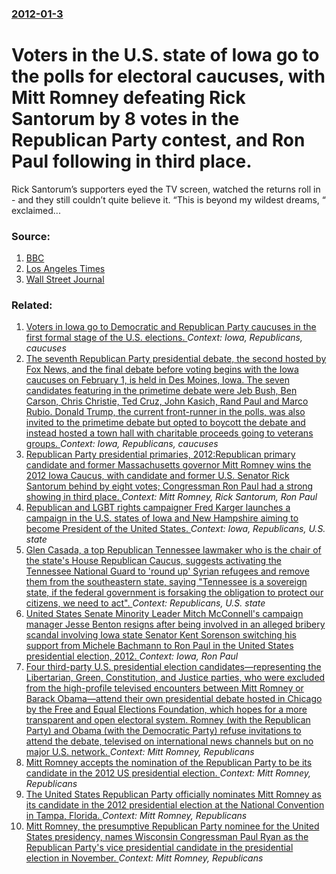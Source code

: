### [2012-01-3](/news/2012/01/3/index.md)

# Voters in the U.S. state of Iowa go to the polls for electoral caucuses, with Mitt Romney defeating Rick Santorum by 8 votes in the Republican Party contest, and Ron Paul following in third place. 

Rick Santorum&rsquo;s supporters eyed the TV screen, watched the returns roll in - and they still couldn&rsquo;t quite believe it. &ldquo;This is beyond my wildest dreams, &ldquo; exclaimed...


### Source:

1. [BBC](http://www.bbc.co.uk/news/world-us-canada-16388354)
2. [Los Angeles Times](http://www.latimes.com/news/politics/la-pn-santorum-supporters-watch-iowa-caucus-returns-in-disbelief-20120103,0,4892267.story)
3. [Wall Street Journal](http://online.wsj.com/article/SB10001424052970203550304577138703463083604.html)

### Related:

1. [Voters in Iowa go to Democratic and Republican Party caucuses in the first formal stage of the U.S. elections. ](/news/2016/02/1/voters-in-iowa-go-to-democratic-and-republican-party-caucuses-in-the-first-formal-stage-of-the-u-s-elections.md) _Context: Iowa, Republicans, caucuses_
2. [The seventh Republican Party presidential debate, the second hosted by Fox News, and the final debate before voting begins with the Iowa caucuses on February 1, is held in Des Moines, Iowa. The seven candidates featuring in the primetime debate were Jeb Bush, Ben Carson, Chris Christie, Ted Cruz, John Kasich, Rand Paul and Marco Rubio. Donald Trump, the current front-runner in the polls, was also invited to the primetime debate but opted to boycott the debate and instead hosted a town hall with charitable proceeds going to veterans groups. ](/news/2016/01/28/the-seventh-republican-party-presidential-debate-the-second-hosted-by-fox-news-and-the-final-debate-before-voting-begins-with-the-iowa-cau.md) _Context: Iowa, Republicans, caucuses_
3. [Republican Party presidential primaries, 2012:Republican primary candidate and former Massachusetts governor Mitt Romney wins the 2012 Iowa Caucus, with candidate and former U.S. Senator Rick Santorum behind by eight votes; Congressman Ron Paul had a strong showing in third place. ](/news/2012/01/4/republican-party-presidential-primaries-2012-prepublican-primary-candidate-and-former-massachusetts-governor-mitt-romney-wins-the-2012-iowa.md) _Context: Mitt Romney, Rick Santorum, Ron Paul_
4. [Republican and LGBT rights campaigner Fred Karger launches a campaign in the U.S. states of Iowa and New Hampshire aiming to become President of the United States. ](/news/2011/02/13/republican-and-lgbt-rights-campaigner-fred-karger-launches-a-campaign-in-the-u-s-states-of-iowa-and-new-hampshire-aiming-to-become-presiden.md) _Context: Iowa, Republicans, U.S. state_
5. [Glen Casada, a top Republican Tennessee lawmaker who is the chair of the state's House Republican Caucus, suggests activating the Tennessee National Guard to 'round up' Syrian refugees and remove them from the southeastern state, saying "Tennessee is a sovereign state, if the federal government is forsaking the obligation to protect our citizens, we need to act". ](/news/2015/11/18/glen-casada-a-top-republican-tennessee-lawmaker-who-is-the-chair-of-the-stateas-house-republican-caucus-suggests-activating-the-tennesse.md) _Context: Republicans, U.S. state_
6. [United States Senate Minority Leader Mitch McConnell's campaign manager Jesse Benton resigns after being involved in an alleged bribery scandal involving Iowa state Senator Kent Sorenson switching his support from  Michele Bachmann to Ron Paul in the United States presidential election, 2012. ](/news/2014/08/30/united-states-senate-minority-leader-mitch-mcconnell-s-campaign-manager-jesse-benton-resigns-after-being-involved-in-an-alleged-bribery-scan.md) _Context: Iowa, Ron Paul_
7. [Four third-party U.S. presidential election candidates&mdash;representing the Libertarian, Green, Constitution, and Justice parties, who were excluded from the high-profile televised encounters between Mitt Romney or Barack Obama&mdash;attend their own presidential debate hosted in Chicago by the Free and Equal Elections Foundation, which hopes for a more transparent and open electoral system. Romney (with the Republican Party) and Obama (with the Democratic Party) refuse invitations to attend the debate, televised on international news channels but on no major U.S. network. ](/news/2012/10/23/four-third-party-u-s-presidential-election-candidates-mdash-representing-the-libertarian-green-constitution-and-justice-parties-who-wer.md) _Context: Mitt Romney, Republicans_
8. [Mitt Romney accepts the nomination of the Republican Party to be its candidate in the 2012 US presidential election. ](/news/2012/08/30/mitt-romney-accepts-the-nomination-of-the-republican-party-to-be-its-candidate-in-the-2012-us-presidential-election.md) _Context: Mitt Romney, Republicans_
9. [The United States Republican Party officially nominates Mitt Romney as its candidate in the 2012 presidential election at the National Convention in Tampa, Florida. ](/news/2012/08/28/the-united-states-republican-party-officially-nominates-mitt-romney-as-its-candidate-in-the-2012-presidential-election-at-the-national-conve.md) _Context: Mitt Romney, Republicans_
10. [Mitt Romney, the presumptive Republican Party nominee for the United States presidency, names Wisconsin Congressman Paul Ryan as the Republican Party's vice presidential candidate in the presidential election in November. ](/news/2012/08/11/mitt-romney-the-presumptive-republican-party-nominee-for-the-united-states-presidency-names-wisconsin-congressman-paul-ryan-as-the-republi.md) _Context: Mitt Romney, Republicans_
